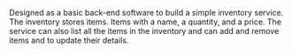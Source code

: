 Designed as a basic back-end software to build a simple inventory service. The inventory stores items. Items with a name,
a quantity, and a price. The service can also list all the items in the inventory and can
add and remove items and to update their details.